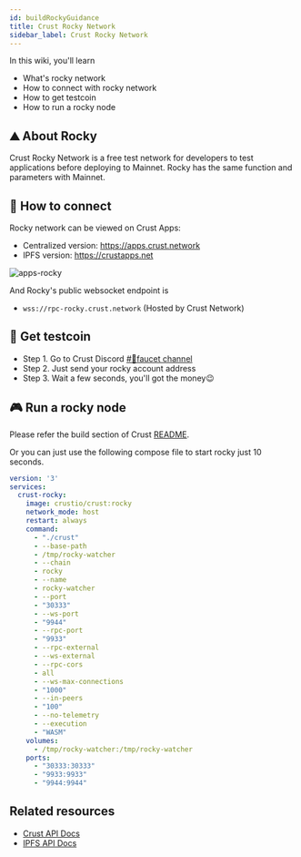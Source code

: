 ```yaml
---
id: buildRockyGuidance
title: Crust Rocky Network
sidebar_label: Crust Rocky Network
---
```


In this wiki, you'll learn

- What's rocky network
- How to connect with rocky network
- How to get testcoin
- How to run a rocky node

## ⛰ About Rocky

Crust Rocky Network is a free test network for developers to test applications before deploying to Mainnet. Rocky has the same function and parameters with Mainnet.

## 🔗 How to connect

Rocky network can be viewed on Crust Apps:

- Centralized version: https://apps.crust.network
- IPFS version: https://crustapps.net

![apps-rocky](assets/build/rocky-app.jpg)

And Rocky's public websocket endpoint is

- `wss://rpc-rocky.crust.network` (Hosted by Crust Network)

## 💸 Get testcoin

- Step 1. Go to Crust Discord [#🚰faucet channel](https://discord.gg/d6XuBXCqxU)
- Step 2. Just send your rocky account address
- Step 3. Wait a few seconds, you'll got the money😉

## 🎮 Run a rocky node

Please refer the build section of Crust [README](https://github.com/crustio/crust).

Or you can just use the following compose file to start rocky just 10 seconds.

```yaml
version: '3'
services:
  crust-rocky:
    image: crustio/crust:rocky
    network_mode: host
    restart: always
    command:
      - "./crust"
      - --base-path
      - /tmp/rocky-watcher
      - --chain
      - rocky
      - --name
      - rocky-watcher
      - --port
      - "30333"
      - --ws-port
      - "9944"
      - --rpc-port
      - "9933"
      - --rpc-external
      - --ws-external
      - --rpc-cors
      - all
      - --ws-max-connections
      - "1000"
      - --in-peers
      - "100"
      - --no-telemetry
      - --execution
      - "WASM"
    volumes:
      - /tmp/rocky-watcher:/tmp/rocky-watcher
    ports:
      - "30333:30333"
      - "9933:9933"
      - "9944:9944"
```

## Related resources

- [Crust API Docs](https://apps.crust.network/docs)
- [IPFS API Docs](https://docs.ipfs.io/reference/http/api/)
